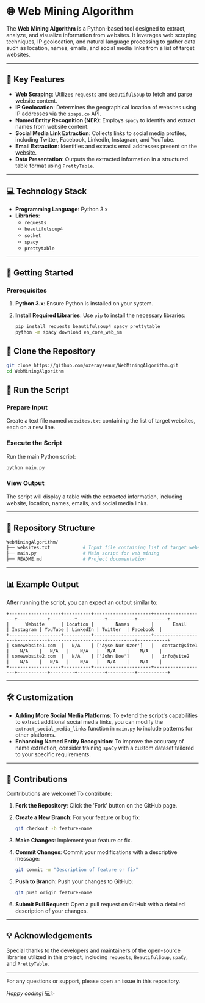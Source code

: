 # 🌐 **Web Mining Algorithm**

The **Web Mining Algorithm** is a Python-based tool designed to extract, analyze, and visualize information from websites. It leverages web scraping techniques, IP geolocation, and natural language processing to gather data such as location, names, emails, and social media links from a list of target websites.

---

## 🌟 **Key Features**

- **Web Scraping**: Utilizes `requests` and `BeautifulSoup` to fetch and parse website content.
- **IP Geolocation**: Determines the geographical location of websites using IP addresses via the `ipapi.co` API.
- **Named Entity Recognition (NER)**: Employs `spaCy` to identify and extract names from website content.
- **Social Media Link Extraction**: Collects links to social media profiles, including Twitter, Facebook, LinkedIn, Instagram, and YouTube.
- **Email Extraction**: Identifies and extracts email addresses present on the website.
- **Data Presentation**: Outputs the extracted information in a structured table format using `PrettyTable`.

---

## 💻 **Technology Stack**

- **Programming Language**: Python 3.x
- **Libraries**:
  - `requests`
  - `beautifulsoup4`
  - `socket`
  - `spacy`
  - `prettytable`

---

## 🚀 **Getting Started**

### **Prerequisites**

1. **Python 3.x**: Ensure Python is installed on your system.
2. **Install Required Libraries**: Use `pip` to install the necessary libraries:

   ```bash
   pip install requests beautifulsoup4 spacy prettytable
   python -m spacy download en_core_web_sm

## 🚀 **Clone the Repository**

```bash
git clone https://github.com/ozeraysenur/WebMiningAlgorithm.git
cd WebMiningAlgorithm
```

## 🏁 **Run the Script**

### **Prepare Input**
Create a text file named `websites.txt` containing the list of target websites, each on a new line.

### **Execute the Script**
Run the main Python script:

```bash
python main.py
```

### **View Output**
The script will display a table with the extracted information, including website, location, names, emails, and social media links.

---

## 📂 **Repository Structure**

```bash
WebMiningAlgorithm/
├── websites.txt            # Input file containing list of target websites
├── main.py                 # Main script for web mining
├── README.md               # Project documentation
```

---

## 📊 **Example Output**

After running the script, you can expect an output similar to:

```
+-------------------+----------+---------------------+-------------------+-----------+---------+----------+----------+-----------+
|      Website      | Location |        Names        |       Email       | Instagram | YouTube | LinkedIn | Twitter  | Facebook  |
+-------------------+----------+---------------------+-------------------+-----------+---------+----------+----------+-----------+
| somewebsite1.com  |   N/A    | ['Ayse Nur Ozer']   |   contact@site1   |    N/A    |   N/A   |    N/A   |   N/A    |    N/A    |
| somewebsite2.com  |   N/A    | ['John Doe']        |   info@site2      |    N/A    |   N/A   |    N/A   |   N/A    |    N/A    |
+-------------------+----------+---------------------+-------------------+-----------+---------+----------+----------+-----------+
```

---

## 🛠️ **Customization**

- **Adding More Social Media Platforms**: To extend the script's capabilities to extract additional social media links, you can modify the `extract_social_media_links` function in `main.py` to include patterns for other platforms.
- **Enhancing Named Entity Recognition**: To improve the accuracy of name extraction, consider training `spaCy` with a custom dataset tailored to your specific requirements.

---

## 🤝 **Contributions**

Contributions are welcome! To contribute:

1. **Fork the Repository**: Click the 'Fork' button on the GitHub page.

2. **Create a New Branch**: For your feature or bug fix:

   ```bash
   git checkout -b feature-name
   ```

3. **Make Changes**: Implement your feature or fix.

4. **Commit Changes**: Commit your modifications with a descriptive message:

   ```bash
   git commit -m "Description of feature or fix"
   ```

5. **Push to Branch**: Push your changes to GitHub:

   ```bash
   git push origin feature-name
   ```

6. **Submit Pull Request**: Open a pull request on GitHub with a detailed description of your changes.

---


## 💡 **Acknowledgements**

Special thanks to the developers and maintainers of the open-source libraries utilized in this project, including `requests`, `BeautifulSoup`, `spaCy`, and `PrettyTable`.

---

For any questions or support, please open an issue in this repository.

*Happy coding!* 💻✨
